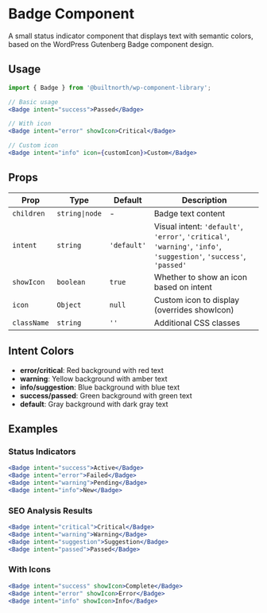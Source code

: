 # Badge Component

A small status indicator component that displays text with semantic colors, based on the WordPress Gutenberg Badge component design.

## Usage

```jsx
import { Badge } from '@builtnorth/wp-component-library';

// Basic usage
<Badge intent="success">Passed</Badge>

// With icon
<Badge intent="error" showIcon>Critical</Badge>

// Custom icon
<Badge intent="info" icon={customIcon}>Custom</Badge>
```

## Props

| Prop | Type | Default | Description |
|------|------|---------|-------------|
| `children` | `string\|node` | - | Badge text content |
| `intent` | `string` | `'default'` | Visual intent: `'default'`, `'error'`, `'critical'`, `'warning'`, `'info'`, `'suggestion'`, `'success'`, `'passed'` |
| `showIcon` | `boolean` | `true` | Whether to show an icon based on intent |
| `icon` | `Object` | `null` | Custom icon to display (overrides showIcon) |
| `className` | `string` | `''` | Additional CSS classes |

## Intent Colors

- **error/critical**: Red background with red text
- **warning**: Yellow background with amber text  
- **info/suggestion**: Blue background with blue text
- **success/passed**: Green background with green text
- **default**: Gray background with dark gray text

## Examples

### Status Indicators
```jsx
<Badge intent="success">Active</Badge>
<Badge intent="error">Failed</Badge>
<Badge intent="warning">Pending</Badge>
<Badge intent="info">New</Badge>
```

### SEO Analysis Results
```jsx
<Badge intent="critical">Critical</Badge>
<Badge intent="warning">Warning</Badge>
<Badge intent="suggestion">Suggestion</Badge>
<Badge intent="passed">Passed</Badge>
```

### With Icons
```jsx
<Badge intent="success" showIcon>Complete</Badge>
<Badge intent="error" showIcon>Error</Badge>
<Badge intent="info" showIcon>Info</Badge>
```